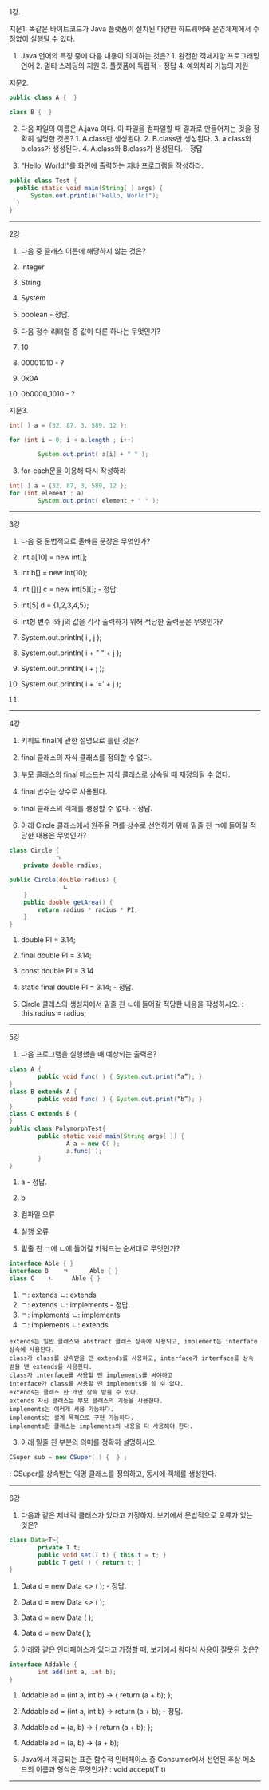 1강.

지문1. 똑같은 바이트코드가 Java 플랫폼이 설치된 다양한 하드웨어와 운영체제에서 수정없이 실행될 수 있다.
  1. Java 언어의 특징 중에 다음 내용이 의미하는 것은?
    1. 완전한 객체지향 프로그래밍 언어 
    2. 멀티 스레딩의 지원
    3. 플랫폼에 독립적         - 정답
    4. 예외처리 기능의 지원
  
 
지문2. 
```java
public class A {  }

class B {  }
```
  2. 다음 파일의 이름은 A.java 이다. 이 파일을 컴파일할 때 결과로 만들어지는 것을 정확히 설명한 것은?
    1. A.class만 생성된다.
    2. B.class만 생성된다.
    3. a.class와 b.class가 생성된다.
    4. A.class와 B.class가 생성된다.      - 정답



3. “Hello, World!”를 화면에 출력하는 자바 프로그램을 작성하라.
```java
public class Test {
  public static void main(String[ ] args) {
      System.out.println("Hello, World!");
  }
}
```
----------------------------------------------------------------------------------------------------------------------------------------------
2강

1. 다음 중 클래스 이름에 해당하지 않는 것은?
  1. Integer
  2. String
  3. System
  4. boolean          - 정답.

2. 다음 정수 리터럴 중 값이 다른 하나는 무엇인가?
  1. 10
  2. 00001010           - ?
  3. 0x0A
  4. 0b0000_1010        - ?

지문3. 
```java
int[ ] a = {32, 87, 3, 589, 12 }; 

for (int i = 0; i < a.length ; i++)   

        System.out.print( a[i] + " " );
```
3. for-each문을 이용해 다시 작성하라
```java
int[ ] a = {32, 87, 3, 589, 12 }; 
for (int element : a)   
        System.out.print( element + " " );
```

----------------------------------------------------------------------------------------------------------------------------------------------
3강

1. 다음 중 문법적으로 올바른 문장은 무엇인가?
  1. int a[10] = new int[];
  2. int b[] = new int(10);
  3. int [][] c = new int[5][];         - 정답.
  4. int[5] d = {1,2,3,4,5};

2. int형 변수 i와 j의 값을 각각 출력하기 위해 적당한 출력문은 무엇인가?
  1. System.out.println( i , j );
  2. System.out.println( i + " " + j );
  3. System.out.println( i + j );
  4. System.out.println( i + ‘=’ + j );

3. 

----------------------------------------------------------------------------------------------------------------------------------------------
4강

1. 키워드 final에 관한 설명으로 틀린 것은?
  1. final 클래스의 자식 클래스를 정의할 수 없다.
  2. 부모 클래스의 final 메소드는 자식 클래스로 상속될 때 재정의될 수 없다.
  3. final 변수는 상수로 사용된다.
  4. final 클래스의 객체를 생성할 수 없다.       - 정답.

2. 아래 Circle 클래스에서 원주율 PI를 상수로 선언하기 위해 밑줄 친 ㄱ에 들어갈 적당한 내용은 무엇인가?
```java
class Circle {
	         ㄱ           
	private double radius;

public Circle(double radius) {
		       ㄴ       
	}
	public double getArea() {
		return radius * radius * PI;
	}
}
```
  1. double PI = 3.14;
  2. final double PI = 3.14;            
  3. const double PI = 3.14
  4. static final double PI = 3.14;     - 정답.

3. Circle 클래스의 생성자에서 밑줄 친 ㄴ에 들어갈 적당한 내용을 작성하시오.
  : this.radius = radius;


----------------------------------------------------------------------------------------------------------------------------------------------
5강
1. 다음 프로그램을 실행했을 때 예상되는 출력은?
```java
class A { 
        public void func( ) { System.out.print(“a”); }
}
class B extends A {
        public void func( ) { System.out.print(“b”); }
}
class C extends B {
}
public class PolymorphTest{
        public static void main(String args[ ]) {
                A a = new C( );
                a.func( );
        }
}
```
  1. a              - 정답.
  2. b
  3. 컴파일 오류
  4. 실행 오류


2. 밑줄 친 ㄱ에 ㄴ에 들어갈 키워드는 순서대로 무엇인가?
```java
interface Able { }
interface B    ㄱ      Able { }
class C    ㄴ     Able { }
```
  1. ㄱ: extends    ㄴ: extends
  2. ㄱ: extends    ㄴ: implements          - 정답.
  3. ㄱ: implements    ㄴ: implements
  4. ㄱ: implements    ㄴ: extends

    extends는 일반 클래스와 abstract 클래스 상속에 사용되고, implement는 interface 상속에 사용된다.
    class가 class를 상속받을 땐 extends를 사용하고, interface가 interface를 상속 받을 땐 extends를 사용한다.
    class가 interface를 사용할 땐 implements를 써야하고
    interface가 class를 사용할 땐 implements를 쓸 수 없다.
    extends는 클래스 한 개만 상속 받을 수 있다.
    extends 자신 클래스는 부모 클래스의 기능을 사용한다.
    implements는 여러개 사용 가능하다.
    implements는 설계 목적으로 구현 가능하다.
    implements한 클래스는 implements의 내용을 다 사용해야 한다.


3. 아래 밑줄 친 부분의 의미를 정확히 설명하시오.
```java
CSuper sub = new CSuper( ) {  } ; 
```
  : CSuper를 상속받는 익명 클래스를 정의하고, 동시에 객체를 생성한다.


----------------------------------------------------------------------------------------------------------------------------------------------
6강

1. 다음과 같은 제네릭 클래스가 있다고 가정하자. 보기에서 문법적으로 오류가 있는 것은?
```java
class Data<T>{
        private T t;
        public void set(T t) { this.t = t; }
        public T get( ) { return t; }
}
```
  1. Data <int> d = new Data <> ( );                    - 정답.
  2. Data <Integer> d = new Data <> ( );
  3. Data <String> d = new Data <String> ( );
  4. Data d = new Data( );

 
2. 아래와 같은 인터페이스가 있다고 가정할 때, 보기에서 람다식 사용이 잘못된 것은?
```java
interface Addable {
        int add(int a, int b);
}
```
  1. Addable ad = (int a, int b) -> { return (a + b); };
  2. Addable ad = (int a, int b) -> return (a + b);             - 정답.
  3. Addable ad = (a, b) -> { return (a + b); };
  4. Addable ad = (a, b) -> (a + b);

3. Java에서 제공되는 표준 함수적 인터페이스 중 Consumer<T>에서 선언된 추상 메소드의 이름과 형식은 무엇인가?
   : void accept(T t)

  ----------------------------------------------------------------------------------------------------------------------------------------------
  
  
